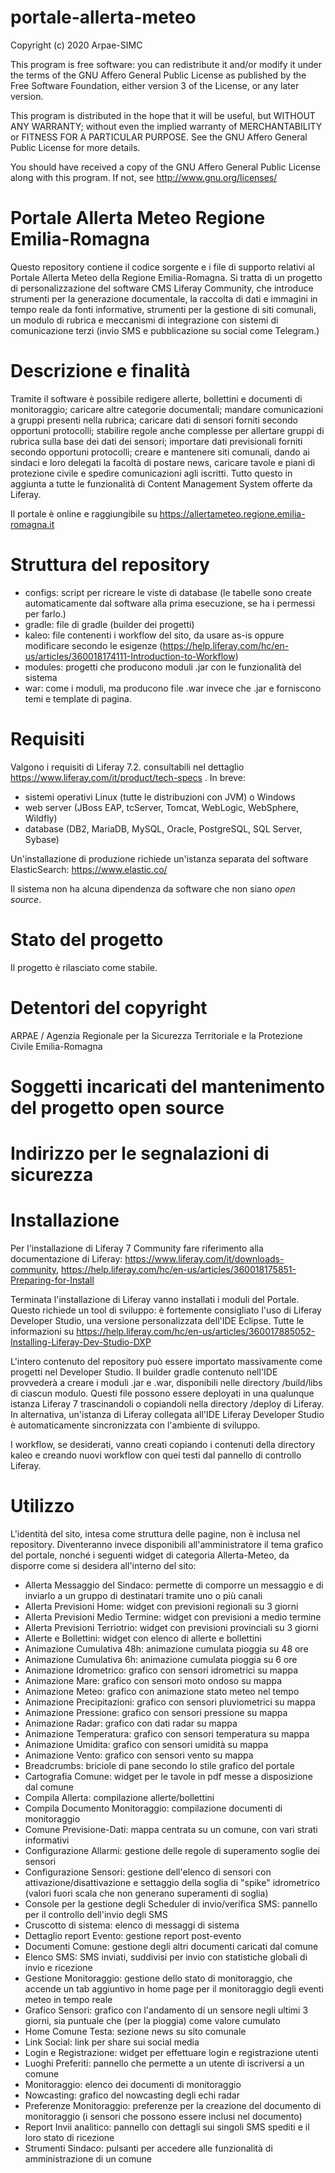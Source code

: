 # portale-allerta-meteo

Copyright (c) 2020 Arpae-SIMC

This program is free software: you can redistribute it and/or modify
it under the terms of the GNU Affero General Public License as published
by the Free Software Foundation, either version 3 of the License, or
any later version.

This program is distributed in the hope that it will be useful,
but WITHOUT ANY WARRANTY; without even the implied warranty of
MERCHANTABILITY or FITNESS FOR A PARTICULAR PURPOSE.  See the
GNU Affero General Public License for more details.

You should have received a copy of the GNU Affero General Public License
along with this program.  If not, see <http://www.gnu.org/licenses/>

# Portale Allerta Meteo Regione Emilia-Romagna
Questo repository contiene il codice sorgente e i file di supporto relativi al Portale Allerta Meteo della Regione Emilia-Romagna. Si tratta di un progetto di personalizzazione del software CMS Liferay Community, che introduce strumenti per la generazione documentale, la raccolta di dati e immagini in tempo reale da fonti informative, strumenti per la gestione di siti comunali, un modulo di rubrica e meccanismi di integrazione con sistemi di comunicazione terzi (invio SMS e pubblicazione su social come Telegram.)

# Descrizione e finalità
Tramite il software è possibile redigere allerte, bollettini e documenti di monitoraggio; caricare altre categorie documentali; mandare comunicazioni a gruppi presenti nella rubrica; caricare dati di sensori forniti secondo opportuni protocolli; stabilire regole anche complesse per allertare gruppi di rubrica sulla base dei dati dei sensori; importare dati previsionali forniti secondo opportuni protocolli; creare e mantenere siti comunali, dando ai sindaci e loro delegati la facoltà di postare news, caricare tavole e piani di protezione civile e spedire comunicazioni agli iscritti. Tutto questo in aggiunta a tutte le funzionalità di Content Management System offerte da Liferay.

Il portale è online e raggiungibile su https://allertameteo.regione.emilia-romagna.it

# Struttura del repository
- configs: script per ricreare le viste di database (le tabelle sono create automaticamente dal software alla prima esecuzione, se ha i permessi per farlo.)
- gradle: file di gradle (builder dei progetti)
- kaleo: file contenenti i workflow del sito, da usare as-is oppure modificare secondo le esigenze (https://help.liferay.com/hc/en-us/articles/360018174111-Introduction-to-Workflow)
- modules: progetti che producono moduli .jar con le funzionalità del sistema
- war: come i moduli, ma producono file .war invece che .jar e forniscono temi e template di pagina.

# Requisiti
Valgono i requisiti di Liferay 7.2. consultabili nel dettaglio https://www.liferay.com/it/product/tech-specs . In breve:
- sistemi operativi Linux (tutte le distribuzioni con JVM) o Windows
- web server 
    (JBoss EAP,
    tcServer,
    Tomcat,
    WebLogic,
    WebSphere,
    Wildfly)
- database
    (DB2,
    MariaDB,
    MySQL,
    Oracle,
    PostgreSQL,
    SQL Server,
    Sybase)
    
Un'installazione di produzione richiede un'istanza separata del software ElasticSearch: https://www.elastic.co/

Il sistema non ha alcuna dipendenza da software che non siano *open source*.

# Stato del progetto
Il progetto è rilasciato come stabile.

# Detentori del copyright
ARPAE / Agenzia Regionale per la Sicurezza Territoriale e la Protezione Civile Emilia-Romagna

# Soggetti incaricati del mantenimento del progetto open source

# Indirizzo per le segnalazioni di sicurezza

# Installazione
Per l'installazione di Liferay 7 Community fare riferimento alla documentazione di Liferay: https://www.liferay.com/it/downloads-community,  https://help.liferay.com/hc/en-us/articles/360018175851-Preparing-for-Install

Terminata l'installazione di Liferay vanno installati i moduli del Portale. Questo richiede un tool di sviluppo: è fortemente consigliato l'uso di Liferay Developer Studio, una versione personalizzata dell'IDE Eclipse. Tutte le informazioni su https://help.liferay.com/hc/en-us/articles/360017885052-Installing-Liferay-Dev-Studio-DXP

L'intero contenuto del repository può essere importato massivamente come progetti nel Developer Studio. Il builder gradle contenuto nell'IDE provvederà a creare i moduli .jar e .war, disponibili nelle directory /build/libs di ciascun modulo. Questi file possono essere deployati in una qualunque istanza Liferay 7 trascinandoli o copiandoli nella directory /deploy di Liferay. In alternativa, un'istanza di Liferay collegata all'IDE Liferay Developer Studio è automaticamente sincronizzata con l'ambiente di sviluppo.

I workflow, se desiderati, vanno creati copiando i contenuti della directory kaleo e creando nuovi workflow con quei testi dal pannello di controllo Liferay.

# Utilizzo
L'identità del sito, intesa come struttura delle pagine, non è inclusa nel repository. Diventeranno invece disponibili all'amministratore il tema grafico del portale, nonché i seguenti widget di categoria Allerta-Meteo, da disporre come si desidera all'interno del sito:

- Allerta Messaggio del Sindaco: permette di comporre un messaggio e di inviarlo a un gruppo di destinatari tramite uno o più canali
- Allerta Previsioni Home: widget con previsioni regionali su 3 giorni
- Allerta Previsioni Medio Termine: widget con previsioni a medio termine
- Allerta Previsioni Terriotrio: widget con previsioni provinciali su 3 giorni
- Allerte e Bollettini: widget con elenco di allerte e bollettini
- Animazione Cumulativa 48h: animazione cumulata pioggia su 48 ore
- Animazione Cumulativa 6h: animazione cumulata pioggia su 6 ore
- Animazione Idrometrico: grafico con sensori idrometrici su mappa
- Animazione Mare: grafico con sensori moto ondoso su mappa
- Animazione Meteo: grafico con animazione stato meteo nel tempo
- Animazione Precipitazioni: grafico con sensori pluviometrici su mappa
- Animazione Pressione: grafico con sensori pressione su mappa
- Animazione Radar: grafico con dati radar su mappa
- Animazione Temperatura: grafico con sensori temperatura su mappa
- Animazione Umidita: grafico con sensori umidità su mappa
- Animazione Vento: grafico con sensori vento su mappa
- Breadcrumbs: briciole di pane secondo lo stile grafico del portale
- Cartografia Comune: widget per le tavole in pdf messe a disposizione dal comune
- Compila Allerta: compilazione allerte/bollettini
- Compila Documento Monitoraggio: compilazione documenti di monitoraggio
- Comune Previsione-Dati: mappa centrata su un comune, con vari strati informativi
- Configurazione Allarmi: gestione delle regole di superamento soglie dei sensori
- Configurazione Sensori: gestione dell'elenco di sensori con attivazione/disattivazione e settaggio della soglia di "spike" idrometrico (valori fuori scala che non generano superamenti di soglia)
- Console per la gestione degli Scheduler di invio/verifica SMS: pannello per il controllo dell'invio degli SMS
- Cruscotto di sistema: elenco di messaggi di sistema
- Dettaglio report Evento: gestione report post-evento
- Documenti Comune: gestione degli altri documenti caricati dal comune
- Elenco SMS: SMS inviati, suddivisi per invio con statistiche globali di invio e ricezione
- Gestione Monitoraggio: gestione dello stato di monitoraggio, che accende un tab aggiuntivo in home page per il monitoraggio degli eventi meteo in tempo reale
- Grafico Sensori: grafico con l'andamento di un sensore negli ultimi 3 giorni, sia puntuale che (per la pioggia) come valore cumulato
- Home Comune Testa: sezione news su sito comunale
- Link Social: link per share sui social media
- Login e Registrazione: widget per effettuare login e registrazione utenti
- Luoghi Preferiti: pannello che permette a un utente di iscriversi a un comune
- Monitoraggio: elenco dei documenti di monitoraggio
- Nowcasting: grafico del nowcasting degli echi radar
- Preferenze Monitoraggio: preferenze per la creazione del documento di monitoraggio (i sensori che possono essere inclusi nel documento)
- Report Invii analitico: pannello con dettagli sui singoli SMS spediti e il loro stato di ricezione
- Strumenti Sindaco: pulsanti per accedere alle funzionalità di amministrazione di un comune










